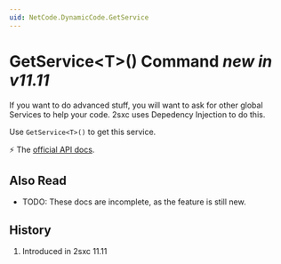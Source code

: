```yaml
---
uid: NetCode.DynamicCode.GetService
---
```


# GetService\<T\>() Command _new in v11.11_

If you want to do advanced stuff, you will want to ask for other global Services to help your code. 2sxc uses Depedency Injection to do this. 

Use `GetService<T>()` to get this service. 

⚡ The [official API docs](xref:ToSic.Sxc.Code.IDynamicCode.GetService*).

## Also Read

* TODO: These docs are incomplete, as the feature is still new.

## History

1. Introduced in 2sxc 11.11
